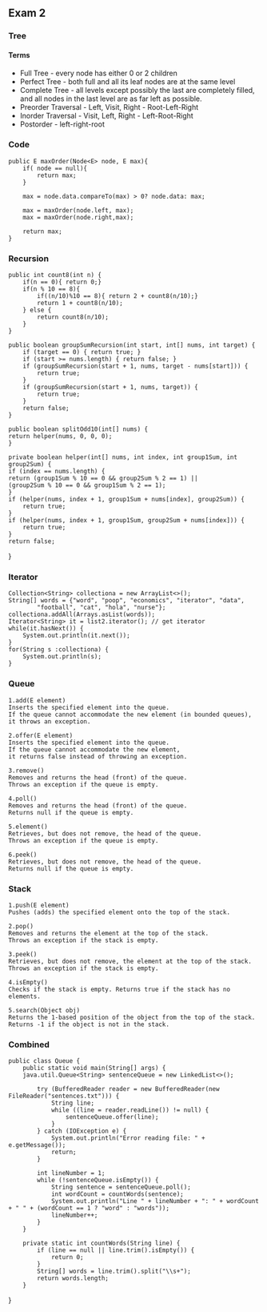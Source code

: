 ## Exam 2

### Tree
#### Terms
* Full Tree - every node has either 0 or 2 children
* Perfect Tree - both full and all its leaf nodes are at the same level
* Complete Tree - all levels except possibly the last are completely filled, 
and all nodes in the last level are as far left as possible.
* Preorder Traversal - Left, Visit, Right - Root-Left-Right
* Inorder Traversal - Visit, Left, Right - Left-Root-Right
* Postorder - left-right-root
### Code
    public E maxOrder(Node<E> node, E max){
        if( node == null){
            return max;
        }

        max = node.data.compareTo(max) > 0? node.data: max;

        max = maxOrder(node.left, max);
        max = maxOrder(node.right,max);

        return max;
    }

### Recursion
    public int count8(int n) {
        if(n == 0){ return 0;}
        if(n % 10 == 8){
            if((n/10)%10 == 8){ return 2 + count8(n/10);}
            return 1 + count8(n/10);
        } else {
            return count8(n/10);
        }
    }

    public boolean groupSumRecursion(int start, int[] nums, int target) {
        if (target == 0) { return true; }
        if (start >= nums.length) { return false; }
        if (groupSumRecursion(start + 1, nums, target - nums[start])) {
            return true;
        }
        if (groupSumRecursion(start + 1, nums, target)) {
            return true;
        }
        return false;
    } 

    public boolean splitOdd10(int[] nums) {
    return helper(nums, 0, 0, 0);
    }

    private boolean helper(int[] nums, int index, int group1Sum, int group2Sum) {
    if (index == nums.length) {
    return (group1Sum % 10 == 0 && group2Sum % 2 == 1) ||
    (group2Sum % 10 == 0 && group1Sum % 2 == 1);
    }
    if (helper(nums, index + 1, group1Sum + nums[index], group2Sum)) {
        return true;
    }
    if (helper(nums, index + 1, group1Sum, group2Sum + nums[index])) {
        return true;
    }
    return false;
}

### Iterator
    Collection<String> collectiona = new ArrayList<>();
    String[] words = {"word", "poop", "economics", "iterator", "data",
            "football", "cat", "hola", "nurse"};
    collectiona.addAll(Arrays.asList(words));
    Iterator<String> it = list2.iterator(); // get iterator
    while(it.hasNext()) {
        System.out.println(it.next());
    }
    for(String s :collectiona) {
        System.out.println(s);
    }

### Queue
    1.add(E element)
	Inserts the specified element into the queue.
    If the queue cannot accommodate the new element (in bounded queues), 
    it throws an exception.

	2.offer(E element)
	Inserts the specified element into the queue. 
    If the queue cannot accommodate the new element, 
    it returns false instead of throwing an exception.

	3.remove()
	Removes and returns the head (front) of the queue. 
    Throws an exception if the queue is empty.

	4.poll()
	Removes and returns the head (front) of the queue. 
    Returns null if the queue is empty.

	5.element()
	Retrieves, but does not remove, the head of the queue. 
    Throws an exception if the queue is empty.

	6.peek()
	Retrieves, but does not remove, the head of the queue. 
    Returns null if the queue is empty.

### Stack
	1.push(E element)
    Pushes (adds) the specified element onto the top of the stack.

	2.pop()
	Removes and returns the element at the top of the stack. 
    Throws an exception if the stack is empty.

	3.peek()
	Retrieves, but does not remove, the element at the top of the stack. 
    Throws an exception if the stack is empty.

	4.isEmpty()
	Checks if the stack is empty. Returns true if the stack has no elements.

	5.search(Object obj)
	Returns the 1-based position of the object from the top of the stack. 
    Returns -1 if the object is not in the stack.

### Combined
    public class Queue {
        public static void main(String[] args) {
        java.util.Queue<String> sentenceQueue = new LinkedList<>();
    
            try (BufferedReader reader = new BufferedReader(new FileReader("sentences.txt"))) {
                String line;
                while ((line = reader.readLine()) != null) {
                    sentenceQueue.offer(line);
                }
            } catch (IOException e) {
                System.out.println("Error reading file: " + e.getMessage());
                return;
            }
    
            int lineNumber = 1;
            while (!sentenceQueue.isEmpty()) {
                String sentence = sentenceQueue.poll();
                int wordCount = countWords(sentence);
                System.out.println("Line " + lineNumber + ": " + wordCount + " " + (wordCount == 1 ? "word" : "words"));
                lineNumber++;
            }
        }
    
        private static int countWords(String line) {
            if (line == null || line.trim().isEmpty()) {
                return 0;
            }
            String[] words = line.trim().split("\\s+");
            return words.length;
        }
}
  